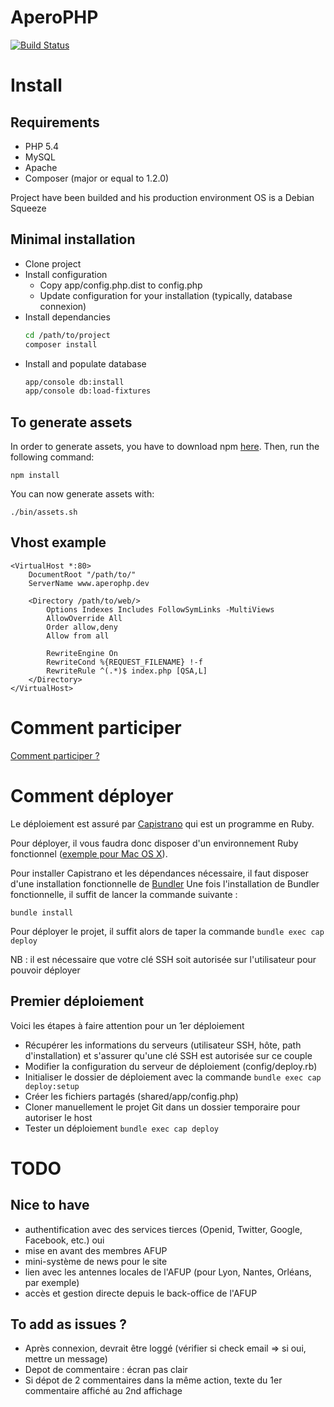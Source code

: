 AperoPHP
========

[![Build Status](https://secure.travis-ci.org/afup/aperophp.png?branch=master)](http://travis-ci.org/afup/aperophp)

Install
=======

Requirements
------------

* PHP 5.4
* MySQL
* Apache
* Composer (major or equal to 1.2.0)

Project have been builded and his production environment OS is a Debian Squeeze

Minimal installation
--------------------

* Clone project
* Install configuration
  * Copy app/config.php.dist to config.php
  * Update configuration for your installation (typically, database connexion)
* Install dependancies
    ```bash
    cd /path/to/project
    composer install
    ```
* Install and populate database
    ```bash
    app/console db:install
    app/console db:load-fixtures
    ```

To generate assets
------------------

In order to generate assets, you have to download npm [here](http://npmjs.org/ "npm official website").
Then, run the following command:

    npm install

You can now generate assets with:

    ./bin/assets.sh

Vhost example
-------------

    <VirtualHost *:80>
        DocumentRoot "/path/to/"
        ServerName www.aperophp.dev

        <Directory /path/to/web/>
            Options Indexes Includes FollowSymLinks -MultiViews
            AllowOverride All
            Order allow,deny
            Allow from all
 
            RewriteEngine On
            RewriteCond %{REQUEST_FILENAME} !-f
            RewriteRule ^(.*)$ index.php [QSA,L]    
        </Directory>
    </VirtualHost>

Comment participer
==================

[Comment participer ?](https://github.com/afup/aperophp/wiki/Comment-contribuer)

Comment déployer
================

Le déploiement est assuré par [Capistrano](https://github.com/capistrano/capistrano) qui est un programme en Ruby.

Pour déployer, il vous faudra donc disposer d'un environnement Ruby fonctionnel ([exemple pour Mac OS X](http://pym.me/posts/installer-et-configurer-un-environnement-de-developpement-ruby-sur-mac-os-x/)).

Pour installer Capistrano et les dépendances nécessaire, il faut disposer d'une installation fonctionnelle de [Bundler](http://bundler.io/)
Une fois l'installation de Bundler fonctionnelle, il suffit de lancer la commande suivante :

```
bundle install
```

Pour déployer le projet, il suffit alors de taper la commande `bundle exec cap deploy`

NB : il est nécessaire que votre clé SSH soit autorisée sur l'utilisateur pour pouvoir déployer

Premier déploiement
-------------------

Voici les étapes à faire attention pour un 1er déploiement

* Récupérer les informations du serveurs (utilisateur SSH, hôte, path d'installation) et s'assurer qu'une clé SSH est autorisée sur ce couple
* Modifier la configuration du serveur de déploiement (config/deploy.rb)
* Initialiser le dossier de déploiement avec la commande `bundle exec cap deploy:setup`
* Créer les fichiers partagés (shared/app/config.php)
* Cloner manuellement le projet Git dans un dossier temporaire pour autoriser le host
* Tester un déploiement `bundle exec cap deploy`

TODO
====

Nice to have
------------

* authentification avec des services tierces (Openid, Twitter, Google, Facebook, etc.) oui 
* mise en avant des membres AFUP
* mini-système de news pour le site
* lien avec les antennes locales de l'AFUP (pour Lyon, Nantes, Orléans, par exemple)
* accès et gestion directe depuis le back-office de l'AFUP

To add as issues ?
------------------

* Après connexion, devrait être loggé (vérifier si check email => si oui, mettre un message)
* Depot de commentaire : écran pas clair
* Si dépot de 2 commentaires dans la même action, texte du 1er commentaire affiché au 2nd affichage
